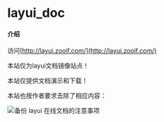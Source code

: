 # layui_doc

#### 介绍

访问[http://layui.zooif.com/](http://layui.zooif.com/)

本站仅为layui文档镜像站点！

本站仅提供文档演示和下载！

本站也按作者要求去除了相应内容：

![备份 layui 在线文档的注意事项](https://images.gitee.com/uploads/images/2021/1012/214127_f3068c85_8718280.png "备份 layui 在线文档的注意事项.png")

